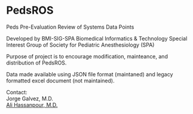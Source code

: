 # PedsROS
Peds Pre-Evaluation Review of Systems Data Points

Developed by BMI-SIG-SPA
Biomedical Informatics & Technology Special Interest Group of Society for Pediatric Anesthesiology (SPA)

Purpose of project is to encourage modification, mainteance, and distribution of PedsROS. 

Data made available using JSON file format (maintaned) and legacy formatted excel document (not maintained).

Contact: 
<br>
Jorge Galvez, M.D.
<br>
<a href="https://aemail.com/Z6Vw">Ali Hassanpour, M.D.</a>
